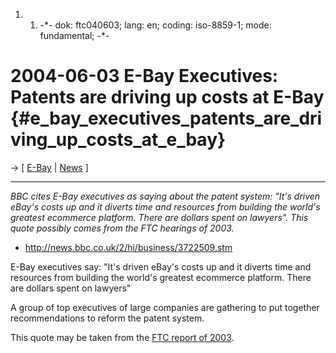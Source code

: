 1.  1.  -\*- dok: ftc040603; lang: en; coding: iso-8859-1; mode:
        fundamental; -\*-

# 2004-06-03 E-Bay Executives: Patents are driving up costs at E-Bay {#e_bay_executives_patents_are_driving_up_costs_at_e_bay}

-\> \[ [ E-Bay](EBayEn "wikilink") \| [ News](SwpatcninoEn "wikilink")
\]

------------------------------------------------------------------------

*BBC cites E-Bay executives as saying about the patent system: \"It\'s
driven eBay\'s costs up and it diverts time and resources from building
the world\'s greatest ecommerce platform. There are dollars spent on
lawyers\". This quote possibly comes from the FTC hearings of 2003.*

-   <http://news.bbc.co.uk/2/hi/business/3722509.stm>

E-Bay executives say: \"It\'s driven eBay\'s costs up and it diverts
time and resources from building the world\'s greatest ecommerce
platform. There are dollars spent on lawyers\"

A group of top executives of large companies are gathering to put
together recommendations to reform the patent system.

This quote may be taken from the [ FTC report of
2003](Ftc03En "wikilink").
